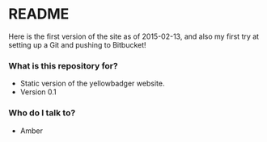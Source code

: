# README #

Here is the first version of the site as of 2015-02-13, and also my first try at setting up a Git and pushing to Bitbucket!

### What is this repository for? ###

* Static version of the yellowbadger website.
* Version 0.1

### Who do I talk to? ###

* Amber